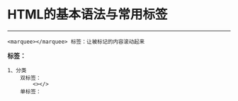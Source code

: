# HTML的基本语法与常用标签

---

```
<marquee></marquee> 标签：让被标记的内容滚动起来
```

**标签：**

```
1、分类
    双标签：
        <></>
    单标签：
```



